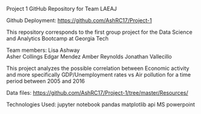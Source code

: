 
Project 1 GitHub Repository for Team LAEAJ


Github Deployment: https://github.com/AshRC17/Project-1

This repository corresponds to the first group project for the Data Science and Analytics Bootcamp at Georgia Tech

Team members: Lisa Ashway    
              Asher Collings
              Edgar Mendez
              Amber Reynolds
              Jonathan Vallecillo

This project analyzes the possible correlation between Economic activity and more specifically GDP/Unemployment rates vs
Air pollution for a time period between 2005 and 2016

Data files: https://github.com/AshRC17/Project-1/tree/master/Resources/


Technologies Used: 
                  jupyter notebook
                  pandas
                  matplotlib
                  api
                  MS powerpoint
                  


